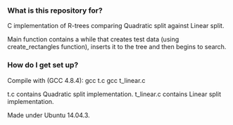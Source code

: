 ### What is this repository for? ###
C implementation of R-trees comparing Quadratic split against Linear split. 

Main function contains a while that creates test data (using create_rectangles function), inserts it to the tree and then begins to search.

### How do I get set up? ###
Compile with (GCC 4.8.4):
gcc t.c
gcc t_linear.c

t.c contains Quadratic split implementation.
t_linear.c contains Linear split implementation.

Made under Ubuntu 14.04.3.